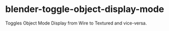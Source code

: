 # blender-toggle-object-display-mode
 Toggles Object Mode Display from Wire to Textured and vice-versa.
